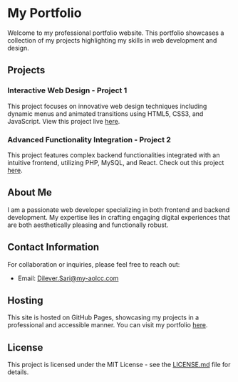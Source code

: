 # My Portfolio

Welcome to my professional portfolio website. This portfolio showcases a collection of my projects highlighting my skills in web development and design.

## Projects

### Interactive Web Design - Project 1
This project focuses on innovative web design techniques including dynamic menus and animated transitions using HTML5, CSS3, and JavaScript. View this project live [here](https://github.com/dileversari).

### Advanced Functionality Integration - Project 2	
This project features complex backend functionalities integrated with an intuitive frontend, utilizing PHP, MySQL, and React. Check out this project [here](https://github.com/dileversari).

## About Me

I am a passionate web developer specializing in both frontend and backend development. My expertise lies in crafting engaging digital experiences that are both aesthetically pleasing and functionally robust.

## Contact Information

For collaboration or inquiries, please feel free to reach out:
- Email: [Dilever.Sari@my-aolcc.com](mailto:Dilever.Sari@my-aolcc.com)

## Hosting

This site is hosted on GitHub Pages, showcasing my projects in a professional and accessible manner. You can visit my portfolio [here](https://github.com/dileversari).

## License

This project is licensed under the MIT License - see the [LICENSE.md](LICENSE.md) file for details.
